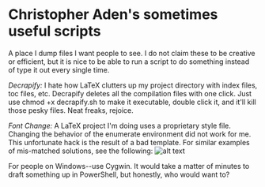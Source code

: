 Christopher Aden's sometimes useful scripts
=======
A place I dump files I want people to see. I do not claim these to be creative or efficient, but it is nice to be able to run a script to do something instead of type it out every single time.

*Decrapify:* I hate how LaTeX clutters up my project directory with index files, toc files, etc. Decrapify deletes all the compilation files with one click. Just use chmod +x decrapify.sh to make it executable, double click it, and it'll kill those pesky files. Neat freaks, rejoice.

*Font Change:* A LaTeX project I'm doing uses a proprietary style file. Changing the behavior of the enumerate environment did not work for me. This unfortunate hack is the result of a bad template. For similar examples of mis-matched solutions, see the following: ![alt text](http://fc09.deviantart.net/fs70/i/2011/137/f/6/my_spoon_is_too_big_by_duplamon-d3gk9fq.jpg "This is not the right tool for the job")

For people on Windows--use Cygwin. It would take a matter of minutes to draft something up in PowerShell, but honestly, who would want to?
